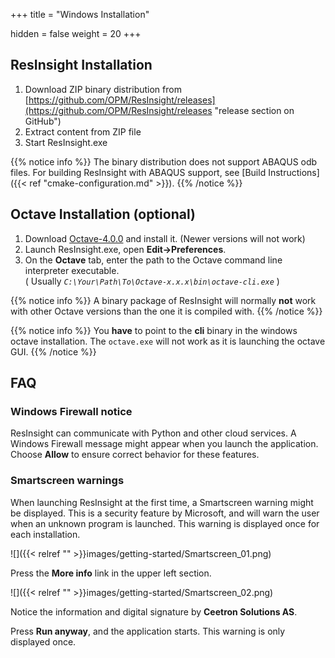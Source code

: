+++
title = "Windows Installation"

hidden = false
weight = 20
+++

## ResInsight Installation

1. Download ZIP binary distribution from [https://github.com/OPM/ResInsight/releases](https://github.com/OPM/ResInsight/releases "release section on GitHub")
2. Extract content from ZIP file
3. Start ResInsight.exe 

{{% notice info %}}
The binary distribution does not support ABAQUS odb files. For building ResInsight with ABAQUS support, see 
[Build Instructions]({{< ref "cmake-configuration.md" >}}).
{{% /notice %}}


## Octave Installation (optional)
1. Download [Octave-4.0.0](ftp://ftp.gnu.org/gnu/octave/windows) and install it. (Newer versions will not work)
2. Launch ResInsight.exe, open **Edit->Preferences**. 
3. On the **Octave** tab, enter the path to the Octave command line interpreter executable.  
   ( Usually _`C:\Your\Path\To\Octave-x.x.x\bin\octave-cli.exe`_ )

{{% notice info %}}
A binary package of ResInsight will normally <b>not</b> work with other Octave versions than the one it is compiled with. 
{{% /notice %}}

{{% notice info %}}
You <b>have</b> to point to the <b>cli</b> binary in the windows octave installation. The <code>octave.exe</code> will not work as it is launching the octave GUI.
{{% /notice %}}

## FAQ

### Windows Firewall notice
ResInsight can communicate with Python and other cloud services. A Windows Firewall message might appear when you launch the application. Choose **Allow** to ensure correct behavior for these features.

### Smartscreen warnings
When launching ResInsight at the first time, a Smartscreen warning might be displayed. This is a security feature by Microsoft, and will warn the user when an unknown program is launched. This warning is displayed once for each installation.


![]({{< relref "" >}}images/getting-started/Smartscreen_01.png)

Press the **More info** link in the upper left section.


![]({{< relref "" >}}images/getting-started/Smartscreen_02.png)

Notice the information and digital signature by **Ceetron Solutions AS**.

Press **Run anyway**, and the application starts. This warning is only displayed once.
